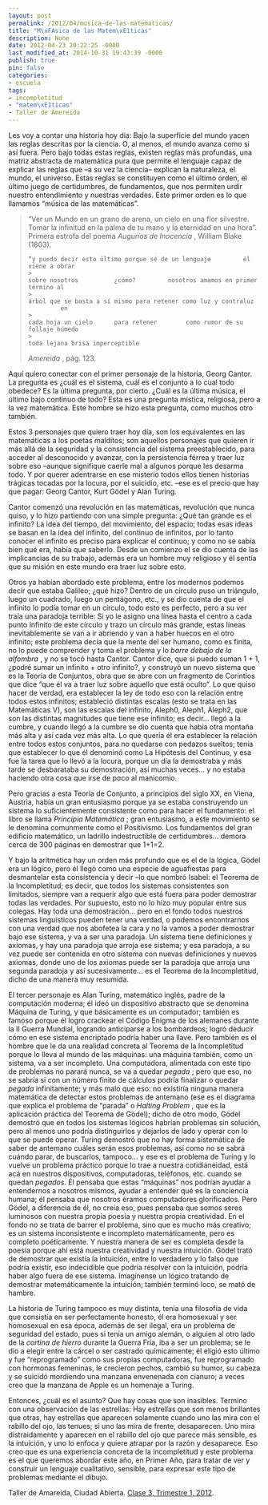 ```yaml
---
layout: post
permalink: /2012/04/musica-de-las-matematicas/
title: "M\xFAsica de las Matem\xE1ticas"
description: None
date: 2012-04-23 20:22:25 -0000
last_modified_at: 2014-10-31 19:43:39 -0000
publish: true
pin: false
categories:
- escuela
tags:
- incompletitud
- "matem\xE1ticas"
- Taller de Amereida
---
```

Les voy a contar una historia hoy día: Bajo la superficie del mundo yacen las reglas descritas por la ciencia. O, al menos, el mundo avanza como si así fuera. Pero bajo todas estas reglas, existen reglas más profundas, una matriz abstracta de matemática pura que permite el lenguaje capaz de explicar las reglas que –a su vez la ciencia– explican la naturaleza, el mundo, el universo. Estas reglas se constituyen como el último orden, el último juego de certidumbres, de fundamentos, que nos permiten urdir nuestro entendimiento y nuestras verdades. Este primer orden es lo que llamamos “música de las matemáticas”.

> “Ver un Mundo en un grano de arena, un cielo en una flor silvestre. Tomar la infinitud en la palma de tu mano y la eternidad en una hora”.  
> Primera estrofa del poema _Augurios de Inocencia_ , William Blake (1803).
>
>     “y puedo decir esto último porque sé de un lenguaje         él viene a obrar  
>     >
>     sobre nosotros          ¿cómo?         nosotros amamos en primer término al  
>     >
>     árbol que se basta a sí mismo para retener como luz y contraluz          en  
>     >
>     cada hoja un cielo      para retener        como rumor de su follaje húmedo  
>     >
>     toda lejana brisa imperceptible
>
> _Amereida_ , pág. 123.

Aquí quiero conectar con el primer personaje de la historia, Georg Cantor. La pregunta es ¿cuál es el sistema, cuál es el conjunto a lo cual todo obedece? Es la última pregunta, por cierto. ¿Cuál es la última música, el último bajo continuo de todo? Esta es una pregunta mística, religiosa, pero a la vez matemática. Este hombre se hizo esta pregunta, como muchos otro también.

Estos 3 personajes que quiero traer hoy día, son los equivalentes en las matemáticas a los poetas malditos; son aquellos personajes que quieren ir más allá de la seguridad y la consistencia del sistema preestablecido, para acceder al desconocido y avanzar, con la persistencia férrea y traer luz sobre eso –aunque signifique caerle mal a algunos porque les desarma todo. Y por querer adentrarse en ese misterio todos ellos tienen historias trágicas tocadas por la locura, por el suicidio, etc. –ese es el precio que hay que pagar: Georg Cantor, Kurt Gödel y Alan Turing.

Cantor comenzó una revolución en las matemáticas, revolución que nunca quiso, y lo hizo partiendo con una simple pregunta: ¿Qué tan grande es el infinito? La idea del tiempo, del movimiento, del espacio; todas esas ideas se basan en la idea del infinito, del continuo de infinitos, por lo tanto conocer el infinito es preciso para explicar el continuo; y como no se sabía bien qué era, había que saberlo. Desde un comienzo el se dio cuenta de las implicancias de su trabajo, además era un hombre muy religioso y él sentía que su misión en este mundo era traer luz sobre esto.

Otros ya habían abordado este problema, entre los modernos podemos decir que estaba Galileo; ¿qué hizo? Dentro de un círculo puso un triángulo, luego un cuadrado, luego un pentágono, etc., y se dio cuenta de que el infinito lo podía tomar en un círculo, todo esto es perfecto, pero a su ver traía una paradoja terrible: Si yo le asigno una línea hasta el centro a cada punto infinito de este círculo y trazo un círculo más grande, estas líneas inevitablemente se van a ir abriendo y van a haber huecos en el otro infinito; este problema decía que la mente del ser humano, como es finita, no lo puede comprender y toma el problema y lo _barre debajo de la alfombra_ , y no se tocó hasta Cantor. Cantor dice, que si puedo suman 1 + 1, ¿podré sumar un infinito + otro infinito?, y construyó un nuevo sistema que es la Teoría de Conjuntos, obra que se abre con un fragmento de Corintios que dice “que él va a traer luz sobre aquello que está oculto”. Lo que quiso hacer de verdad, era establecer la ley de todo eso con la relación entre todos estos infinitos; estableció distintas escalas (esto se trata en las Matemáticas V), son las escalas del infinito, Aleph0, Aleph1, Aleph2, que son las distintas magnitudes que tiene ese infinito; es decir… llegó a la cumbre, y cuando llegó a la cumbre se dio cuenta que había otra montaña más alta y así cada vez más alta. Lo que quería él era establecer la relación entre todos estos conjuntos, para no quedarse con pedazos sueltos; tenía que establecer lo que él denominó como La Hipótesis del Continuo, y esa fue la tarea que lo llevó a la locura, porque un día la demostraba y más tarde se desbarataba su demostración, así muchas veces… y no estaba haciendo otra cosa que irse de poco al manicomio.

Pero gracias a esta Teoría de Conjunto, a principios del siglo XX, en Viena, Austria, había un gran entusiasmo porque ya se estaba construyendo un sistema lo suficientemente consistente como para hacer el fundamento: el libro se llama  _Principia Matemática_ ; gran entusiasmo, a este movimiento se le denomina comunmente como el Positivismo. Los fundamentos del gran edificio matemático, un ladrillo indestructible de certidumbres… demora cerca de 300 páginas en demostrar que 1+1=2.

Y bajo la aritmética hay un orden más profundo que es el de la lógica, Gödel era un lógico, pero él llegó como una especie de aguafiestas para desmantelar esta consistencia y decir –lo que nombró Isabel: el Teorema de la Incompletitud; es decir, que todos los sistemas consistentes son limitados, siempre van a requerir algo que está fuera para poder demostrar todas las verdades. Por supuesto, esto no lo hizo muy popular entre sus colegas. Hay toda una demostración… pero en el fondo todos nuestros sistemas linguísticos pueden tener una verdad, o podemos encontrarnos con una verdad que nos abofetea la cara y no la vamos a poder demostrar bajo ese sistema, y va a ser una paradoja. Un sistema tiene definiciones y axiomas, y hay una paradoja que arroja ese sistema; y esa paradoja, a su vez puede ser contenida en otro sistema con nuevas definiciones y nuevos axiomas, donde uno de los axiomas puede ser la paradoja que arroja una segunda paradoja y así sucesivamente… es el Teorema de la Incompletitud, dicho de una manera muy resumida.

El tercer personaje es Alan Turing, matemático inglés, padre de la computación moderna; él ideó un dispositivo abstracto que se denomina Máquina de Turing, y que básicamente es un computador; también es famoso porque él logro crackear el Código Enigma de los alemanes durante la II Guerra Mundial, logrando anticiparse a los bombardeos; logró deducir cómo en ese sistema encriptado podría haber una llave. Pero también es el hombre que le da una realidad concreta al Teorema de la Incompletitud porque lo lleva al mundo de las máquinas: una máquina también, como un sistema, va a ser incompleto. Una computadora, alimentada con este tipo de problemas no parará nunca, se va a quedar _pegada_ ; pero que eso, no se sabría si con un número finito de cálculos podría finalizar o quedar _pegada_ infinitamente; y más malo que eso: no existiría ninguna manera matemática de detectar estos problemas de antemano (ese es el diagrama que explica el problema de “parada” o _Halting Problem_ , que es la aplicación práctica del Teorema de Gödel); dicho de otro modo, Gödel demostró que en todos los sistemas lógicos habrían problemas sin solución, pero al menos uno podría distinguirlos y dejarlos de lado y operar con lo que se puede operar. Turing demostró que no hay forma sistemática de saber de antemano cuáles serán esos problemas, así como no se sabrá cuándo parar, de buscarlos, tampoco… y ese es el problema de Turing y lo vuelve un problema práctico porque lo trae a nuestra cotidianeidad, está acá en nuestros dispositivos, computadoras, teléfonos, etc. cuando se quedan _pegados_. Él pensaba que estas “máquinas” nos podrían ayudar a entendernos a nosotros mismos, ayudar a entender qué es la conciencia humana; él pensaba que nosotros éramos computadores glorificados. Pero Gödel, a diferencia de él, no creía eso, pues pensaba que somos seres luminosos con nuestra propia poesía y nuestra propia creatividad. En el fondo no se trata de barrer el problema, sino que es mucho más creativo; es un sistema inconsistente e incompleto matemáticamente, pero es completo poéticamente. Y nuestra manera de ser es completa desde la poesía porque ahí está nuestra creatividad y nuestra intuición. Gödel trató de demostrar que existía la intuición, entre lo verdadero y lo falso que podría existir, eso indecidible que podría resolver con la intuición, podría haber algo fuera de ese sistema. Imagínense un lógico tratando de demostrar matemáticamente la intuición; también terminó loco, se mató de hambre.

La historia de Turing tampoco es muy distinta, tenía una filosofía de vida que consistía en ser perfectamente honesto, él era homosexual y ser homosexual en esa época, además de ser ilegal, era un problema de seguridad del estado, pues si tenía un amigo alemán, o alguien al otro lado de la _cortina de hierro_ durante la Guerra Fría, iba a ser un problema; se le dio a elegir entre la cárcel o ser castrado químicamente; él eligió esto último y fue “reprogramado” como sus propias computadoras, fue reprogramado con hormonas femeninas, le crecieron pechos, cambió su humor, su cabeza y se suicidó mordiendo una manzana envenenada con cianuro; a veces creo que la manzana de Apple es un homenaje a Turing.

Entonces, ¿cuál es el asunto? Que hay cosas que son inasibles. Termino con una observación de las estrellas: Hay estrellas que son menos brillantes que otras, hay estrellas que aparecen solamente cuando uno las mira con el rabillo del ojo, las tenues; si uno las mira de frente, desaparecen. Uno mira distraidamente y aparecen en el rabillo del ojo que parece más sensible, es la intuición, y uno lo enfoca y quiere atrapar por la razón y desaparece. Eso creo que es una experiencia concreta de la incompletitud y este problema es el que queremos abordar este año, en Primer Año, para tratar de ver y construir un lenguaje cualitativo, sensible, para expresar este tipo de problemas mediante el dibujo.

Taller de Amareida, Ciudad Abierta. [Clase 3, Trimestre 1, 2012](http://www.ead.pucv.cl/2012/clase-3-trimestre-i-2012/).

